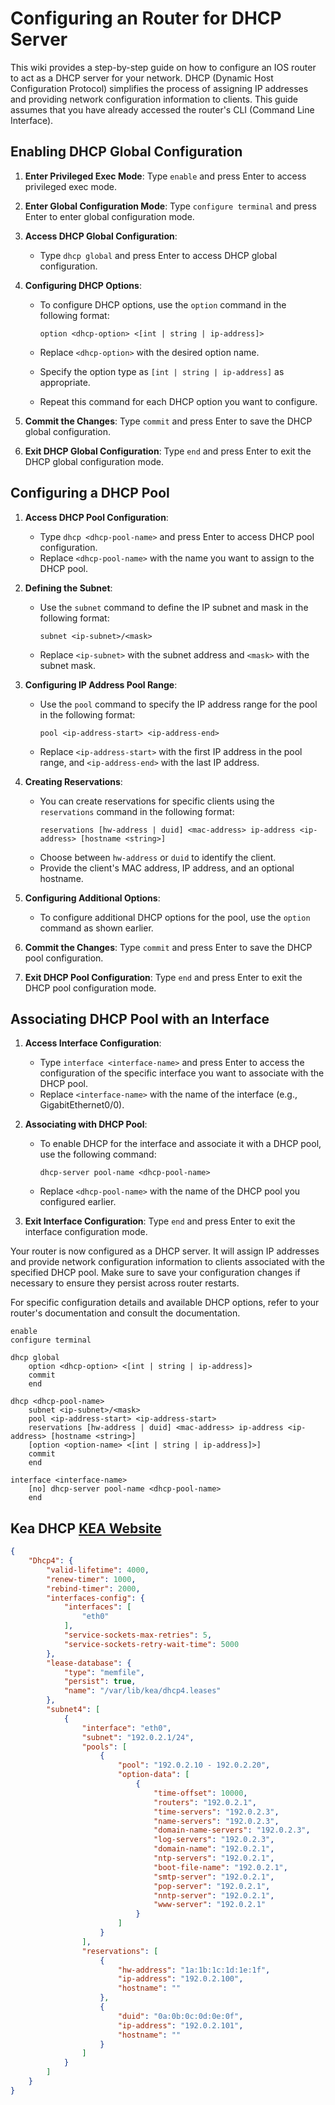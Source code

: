 # Configuring an Router for DHCP Server

This wiki provides a step-by-step guide on how to configure an IOS router to act as a DHCP server for your network. DHCP (Dynamic Host Configuration Protocol) simplifies the process of assigning IP addresses and providing network configuration information to clients. This guide assumes that you have already accessed the router's CLI (Command Line Interface).

## Enabling DHCP Global Configuration

1. **Enter Privileged Exec Mode**: Type `enable` and press Enter to access privileged exec mode.

2. **Enter Global Configuration Mode**: Type `configure terminal` and press Enter to enter global configuration mode.

3. **Access DHCP Global Configuration**:
   - Type `dhcp global` and press Enter to access DHCP global configuration.

4. **Configuring DHCP Options**:
   - To configure DHCP options, use the `option` command in the following format:

     ```
     option <dhcp-option> <[int | string | ip-address]>
     ```
   - Replace `<dhcp-option>` with the desired option name.
   - Specify the option type as `[int | string | ip-address]` as appropriate.
   - Repeat this command for each DHCP option you want to configure.

5. **Commit the Changes**: Type `commit` and press Enter to save the DHCP global configuration.

6. **Exit DHCP Global Configuration**: Type `end` and press Enter to exit the DHCP global configuration mode.

## Configuring a DHCP Pool

1. **Access DHCP Pool Configuration**:
   - Type `dhcp <dhcp-pool-name>` and press Enter to access DHCP pool configuration.
   - Replace `<dhcp-pool-name>` with the name you want to assign to the DHCP pool.

2. **Defining the Subnet**:
   - Use the `subnet` command to define the IP subnet and mask in the following format:

     ```
     subnet <ip-subnet>/<mask>
     ```
   - Replace `<ip-subnet>` with the subnet address and `<mask>` with the subnet mask.

3. **Configuring IP Address Pool Range**:
   - Use the `pool` command to specify the IP address range for the pool in the following format:
     ```
     pool <ip-address-start> <ip-address-end>
     ```
   - Replace `<ip-address-start>` with the first IP address in the pool range, and `<ip-address-end>` with the last IP address.

4. **Creating Reservations**:
   - You can create reservations for specific clients using the `reservations` command in the following format:
     ```
     reservations [hw-address | duid] <mac-address> ip-address <ip-address> [hostname <string>]
     ```
   - Choose between `hw-address` or `duid` to identify the client.
   - Provide the client's MAC address, IP address, and an optional hostname.

5. **Configuring Additional Options**:
   - To configure additional DHCP options for the pool, use the `option` command as shown earlier.

6. **Commit the Changes**: Type `commit` and press Enter to save the DHCP pool configuration.

7. **Exit DHCP Pool Configuration**: Type `end` and press Enter to exit the DHCP pool configuration mode.

## Associating DHCP Pool with an Interface

1. **Access Interface Configuration**:
   - Type `interface <interface-name>` and press Enter to access the configuration of the specific interface you want to associate with the DHCP pool.
   - Replace `<interface-name>` with the name of the interface (e.g., GigabitEthernet0/0).

2. **Associating with DHCP Pool**:
   - To enable DHCP for the interface and associate it with a DHCP pool, use the following command:
     ```
     dhcp-server pool-name <dhcp-pool-name>
     ```
   - Replace `<dhcp-pool-name>` with the name of the DHCP pool you configured earlier.

3. **Exit Interface Configuration**: Type `end` and press Enter to exit the interface configuration mode.

Your router is now configured as a DHCP server. It will assign IP addresses and provide network configuration information to clients associated with the specified DHCP pool. Make sure to save your configuration changes if necessary to ensure they persist across router restarts.

For specific configuration details and available DHCP options, refer to your router's documentation and consult the documentation.

```
enable
configure terminal

dhcp global
    option <dhcp-option> <[int | string | ip-address]>
    commit
    end    

dhcp <dhcp-pool-name>
    subnet <ip-subnet>/<mask>
    pool <ip-address-start> <ip-address-start>
    reservations [hw-address | duid] <mac-address> ip-address <ip-address> [hostname <string>]
    [option <option-name> <[int | string | ip-address]>]
    commit
    end        

interface <interface-name>
    [no] dhcp-server pool-name <dhcp-pool-name>
    end
```

## Kea DHCP [KEA Website](https://www.isc.org/kea/)

```json
{
    "Dhcp4": {
        "valid-lifetime": 4000,
        "renew-timer": 1000,
        "rebind-timer": 2000,
        "interfaces-config": {
            "interfaces": [
                "eth0"
            ],
            "service-sockets-max-retries": 5,
            "service-sockets-retry-wait-time": 5000
        },
        "lease-database": {
            "type": "memfile",
            "persist": true,
            "name": "/var/lib/kea/dhcp4.leases"
        },
        "subnet4": [
            {
                "interface": "eth0",
                "subnet": "192.0.2.1/24",
                "pools": [
                    {
                        "pool": "192.0.2.10 - 192.0.2.20",
                        "option-data": [
                            {
                                "time-offset": 10000,
                                "routers": "192.0.2.1",
                                "time-servers": "192.0.2.3",
                                "name-servers": "192.0.2.3",
                                "domain-name-servers": "192.0.2.3",
                                "log-servers": "192.0.2.3",
                                "domain-name": "192.0.2.1",
                                "ntp-servers": "192.0.2.1",
                                "boot-file-name": "192.0.2.1",
                                "smtp-server": "192.0.2.1",
                                "pop-server": "192.0.2.1",
                                "nntp-server": "192.0.2.1",
                                "www-server": "192.0.2.1"
                            }
                        ]
                    }
                ],
                "reservations": [
                    {
                        "hw-address": "1a:1b:1c:1d:1e:1f",
                        "ip-address": "192.0.2.100",
                        "hostname": ""
                    },
                    {
                        "duid": "0a:0b:0c:0d:0e:0f",
                        "ip-address": "192.0.2.101",
                        "hostname": ""
                    }
                ]
            }
        ]
    }
}

```